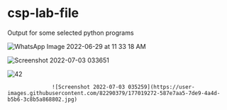 # csp-lab-file
Output for some selected python programs

![WhatsApp Image 2022-06-29 at 11 33 18 AM](https://user-images.githubusercontent.com/82290379/177012312-fd4419d2-3ec2-4267-8711-b98998c0340d.jpeg)


![Screenshot 2022-07-03 033651](https://user-images.githubusercontent.com/82290379/177019232-92c0bc81-0c19-49b1-82c1-5ae786cb6cbe.jpg)


![42](https://user-images.githubusercontent.com/82290379/177019233-6d02f8fd-a041-44b0-bf12-e6497fb74fa3.jpg)


                  ![Screenshot 2022-07-03 035259](https://user-images.githubusercontent.com/82290379/177019272-587e7aa5-7de9-4a4d-b5b6-3c8b5a868802.jpg)
